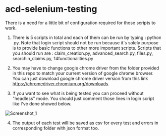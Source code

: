 # acd-selenium-testing

There is a need for a little bit of configuration required for those scripts to work.

1. There is 5 scripts in total and each of them can be run by typing :
 python <scriptname>.py.
 Note that login script should not be run because it's solely purpose is
 to provide basic functions to other more important scripts.
 Scripts that you should run are : claim_creation.py, advanced_search.py,
 files.py, searchin_claims.py, 14functionalities.py
 
 2. You may have to change google chrome driver from the folder provided in this repo
 to match your current version of google chrome browser. You can just download
 google chrome driver version from this link https://chromedriver.chromium.org/downloads.
 
 3. If you want to see what is being tested you can proceed without "headless"
 mode. You should just comment those lines in login script like I've done showed below.
 
 ![Screenshot_1](https://user-images.githubusercontent.com/54687506/123517059-7a9a2a80-d69f-11eb-965a-dd734430acab.png)
 
 4. The output of each test will be saved as csv for every test and errors in corresponding folder with json format too.
